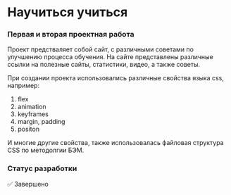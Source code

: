 # Научиться учиться
### Первая и вторая проектная работа

Проект предстваляет собой сайт, с различными советами по улучшению процесса обучения. На сайте представлены различные ссылки на полезные сайты, статистики, видео, а также советы.

При создании проекта использовались различные свойства языка css, например:
1. flex
2. animation
3. keyframes
4. margin, padding
5. positon

И многие другие свойства, также использовалась файловая структура CSS по методолгии БЭМ.

### Статус разработки
✅ Завершено
